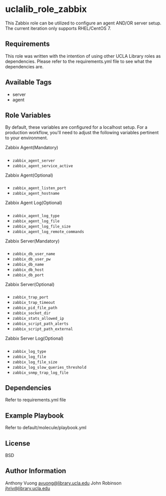 uclalib_role_zabbix
=========

This Zabbix role can be utilized to configure an agent AND/OR server setup. The current iteration only supports RHEL/CentOS 7.

Requirements
------------

This role was written with the intention of using other UCLA Library roles as dependencies. Please refer to the requirements.yml file to see what the dependencies are.

Available Tags
--------------

- server
- agent

Role Variables
--------------
By default, these variables are configured for a localhost setup. For a production workflow, you'll need to adjust the following variables pertinent to your environment.

Zabbix Agent(Mandatory)
#####
* `zabbix_agent_server`
* `zabbix_agent_service_active`

Zabbix Agent(Optional)
#####
* `zabbix_agent_listen_port`
* `zabbix_agent_hostname`

Zabbix Agent Log(Optional)
#####
* `zabbix_agent_log_type`
* `zabbix_agent_log_file`
* `zabbix_agent_log_file_size`
* `zabbix_agent_log_remote_commands`

Zabbix Server(Mandatory)
#####
* `zabbix_db_user_name`
* `zabbix_db_user_pw`
* `zabbix_db_name`
* `zabbix_db_host`
* `zabbix_db_port`

Zabbix Server(Optional)
#####
* `zabbix_trap_port`
* `zabbix_trap_timeout`
* `zabbix_pid_file_path`
* `zabbix_socket_dir`
* `zabbix_stats_allowed_ip`
* `zabbix_script_path_alerts`
* `zabbix_script_path_external`

Zabbix Server Log(Optional)
#####
* `zabbix_log_type`
* `zabbix_log_file`
* `zabbix_log_file_size`
* `zabbix_log_slow_queries_threshold`
* `zabbix_snmp_trap_log_file`

Dependencies
------------

Refer to requirements.yml file

Example Playbook
----------------

Refer to default/molecule/playbook.yml

License
-------

BSD

Author Information
------------------

Anthony Vuong <avuong@library.ucla.edu>
John Robinson <jhriv@library.ucla.edu>
